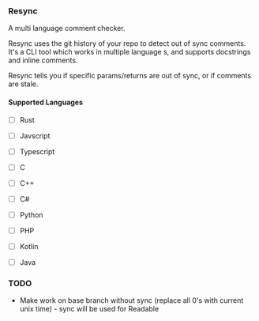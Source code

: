### Resync

A multi language comment checker.

Resync uses the git history of your repo to detect out of sync comments. It's a CLI tool which works in multiple language s, and supports docstrings and inline comments.

Resync tells you if specific params/returns are out of sync, or if comments are stale.

#### Supported Languages
- [ ] Rust
- [ ] Javscript
- [ ] Typescript
- [ ] C
- [ ] C++
- [ ] C#
- [ ] Python
- [ ] PHP
- [ ] Kotlin
- [ ] Java


### TODO
- Make work on base branch without sync (replace all 0's with current unix time) - sync will be used for Readable
